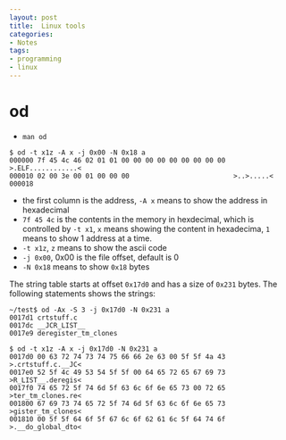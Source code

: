 ```yaml
---
layout: post
title:  Linux tools
categories:
- Notes
tags:
- programming
- linux
---
```


# od
 - `man od`
```
$ od -t x1z -A x -j 0x00 -N 0x18 a  
000000 7f 45 4c 46 02 01 01 00 00 00 00 00 00 00 00 00  >.ELF............<  
000010 02 00 3e 00 01 00 00 00                          >..>.....<  
000018
```

 - the first column is the address, `-A x` means to show the address in hexadecimal
 - `7f 45 4c` is the contents in the memory in hexdecimal, which is controlled by `-t x1`, `x`
 means showing the content in hexadecima, `1` means to show 1 address at a time. 
 - `-t x1z`, `z` means to show the ascii code
 - `-j 0x00`, 0x00 is the file offset, default is 0
 - `-N 0x18` means to show `0x18` bytes

The string table starts at offset `0x17d0` and has a size of `0x231` bytes. The following statements shows the strings:

```
~/test$ od -Ax -S 3 -j 0x17d0 -N 0x231 a
0017d1 crtstuff.c
0017dc __JCR_LIST__
0017e9 deregister_tm_clones
```

```
$ od -t x1z -A x -j 0x17d0 -N 0x231 a
0017d0 00 63 72 74 73 74 75 66 66 2e 63 00 5f 5f 4a 43  >.crtstuff.c.__JC<
0017e0 52 5f 4c 49 53 54 5f 5f 00 64 65 72 65 67 69 73  >R_LIST__.deregis<
0017f0 74 65 72 5f 74 6d 5f 63 6c 6f 6e 65 73 00 72 65  >ter_tm_clones.re<
001800 67 69 73 74 65 72 5f 74 6d 5f 63 6c 6f 6e 65 73  >gister_tm_clones<
001810 00 5f 5f 64 6f 5f 67 6c 6f 62 61 6c 5f 64 74 6f  >.__do_global_dto<
```
